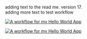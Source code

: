 adding text to the read me. version 17.  
adding more text to test workflow 

[![A workflow for my Hello World App](https://github.com/LongggLasagna/devops/actions/workflows/main.yml/badge.svg)](https://github.com/LongggLasagna/devops/actions/workflows/main.yml)

[![A workflow for my Hello World App](https://github.com/LongggLasagna/devops/actions/workflows/main.yml/badge.svg?branch=master)](https://github.com/LongggLasagna/devops/actions/workflows/main.yml)
